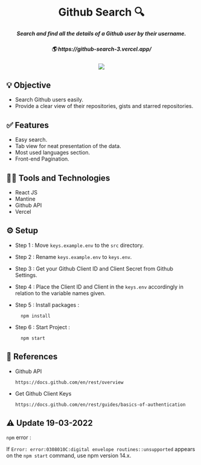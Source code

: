 <h1 align='center'>Github Search 🔍</h1>

<h5 align='center'>Search and find all the details of a Github user by their username.</h5>
<h5 align='center'>🌎 https://github-search-3.vercel.app/</h5>

<div align="center">
<img src="https://therealsujitk-vercel-badge.vercel.app/?app=github-search-3" />
</div>

## 💡 Objective
- Search Github users easily.
- Provide a clear view of their repositories, gists and starred repositories.



## ✅ Features
- Easy search.
- Tab view for neat presentation of the data.
- Most used languages section. 
- Front-end Pagination.



##  👨‍💻 Tools and Technologies
- React JS
- Mantine
- Github API
- Vercel



## ⚙️ Setup

- Step 1 : Move `keys.example.env` to the `src` directory.
- Step 2 : Rename `keys.example.env` to `keys.env`.
- Step 3 : Get your Github Client ID and Client Secret from Github Settings.
- Step 4 : Place the Client ID and Client in the `keys.env` accordingly in relation to the variable names given.

- Step 5 :
  Install packages :

        npm install


- Step 6 :
  Start Project :
  
        npm start

## 📄 References

- Github API

      https://docs.github.com/en/rest/overview

- Get Github Client Keys

      https://docs.github.com/en/rest/guides/basics-of-authentication
      
## ⚠️ Update 19-03-2022

`npm` error :   

If `Error: error:0308010C:digital envelope routines::unsupported` appears on the `npm start` command, use npm version 14.x.


